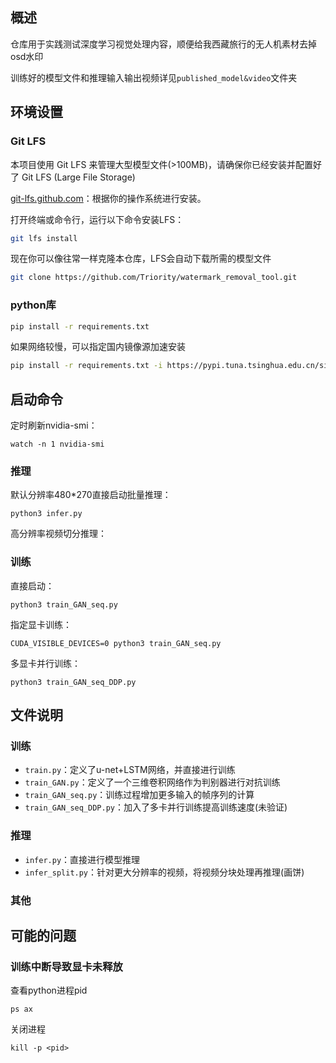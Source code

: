 ## 概述
仓库用于实践测试深度学习视觉处理内容，顺便给我西藏旅行的无人机素材去掉osd水印

训练好的模型文件和推理输入输出视频详见`published_model&video`文件夹

## 环境设置
### Git LFS
本项目使用 Git LFS 来管理大型模型文件(>100MB)，请确保你已经安装并配置好了 Git LFS (Large File Storage)

[git-lfs.github.com](https://git-lfs.github.com)：根据你的操作系统进行安装。

打开终端或命令行，运行以下命令安装LFS：
```bash
git lfs install
```

现在你可以像往常一样克隆本仓库，LFS会自动下载所需的模型文件
```bash
git clone https://github.com/Triority/watermark_removal_tool.git
```


### python库
```bash
pip install -r requirements.txt
```
如果网络较慢，可以指定国内镜像源加速安装
```bash
pip install -r requirements.txt -i https://pypi.tuna.tsinghua.edu.cn/simple
```

## 启动命令
定时刷新nvidia-smi：
```
watch -n 1 nvidia-smi
```
### 推理
默认分辨率480*270直接启动批量推理：
```
python3 infer.py
```

高分辨率视频切分推理：


### 训练
直接启动：
```
python3 train_GAN_seq.py
```
指定显卡训练：
```
CUDA_VISIBLE_DEVICES=0 python3 train_GAN_seq.py
```
多显卡并行训练：
```
python3 train_GAN_seq_DDP.py
```

## 文件说明
### 训练
+ `train.py`：定义了u-net+LSTM网络，并直接进行训练
+ `train_GAN.py`：定义了一个三维卷积网络作为判别器进行对抗训练
+ `train_GAN_seq.py`：训练过程增加更多输入的帧序列的计算
+ `train_GAN_seq_DDP.py`：加入了多卡并行训练提高训练速度(未验证)
### 推理
+ `infer.py`：直接进行模型推理
+ `infer_split.py`：针对更大分辨率的视频，将视频分块处理再推理(画饼)
### 其他


## 可能的问题
### 训练中断导致显卡未释放
查看python进程pid
```
ps ax
```
关闭进程
```
kill -p <pid>
```
